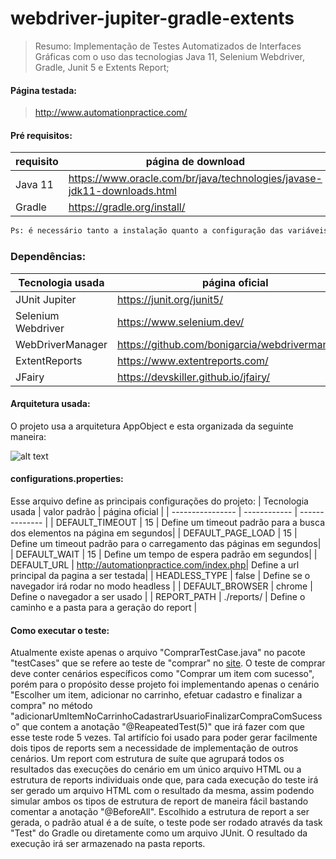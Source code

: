 # webdriver-jupiter-gradle-extents
>Resumo:
>Implementação de Testes Automatizados de Interfaces Gráficas com o uso das tecnologias Java 11, Selenium Webdriver, Gradle, Junit 5 e Extents Report;

#### Página testada:
> http://www.automationpractice.com/

#### Pré requisitos:
| requisito | página de download |
| ------    | ------ |
| Java 11   | https://www.oracle.com/br/java/technologies/javase-jdk11-downloads.html |
| Gradle    | https://gradle.org/install/ |
```sh
Ps: é necessário tanto a instalação quanto a configuração das variáveis de ambiente tanto do Java, a quanto do Gradle.
```

### Dependências:
| Tecnologia usada | página oficial |
| ------ | ------ |
| JUnit Jupiter | https://junit.org/junit5/ |
| Selenium Webdriver | https://www.selenium.dev/ |
| WebDriverManager | https://github.com/bonigarcia/webdrivermanager/ |
| ExtentReports | https://www.extentreports.com/ |
| JFairy | https://devskiller.github.io/jfairy/ |

#### Arquitetura usada:
O projeto usa a arquitetura AppObject e esta organizada da seguinte maneira:

![alt text](https://user-images.githubusercontent.com/80764831/112851148-14424380-9081-11eb-8083-b3cfe9282957.png)

#### configurations.properties:
Esse arquivo define as principais configurações do projeto:
| Tecnologia usada  | valor padrão | página oficial |
| ----------------  | ------------ | -------------- |
| DEFAULT_TIMEOUT   | 15           | Define um timeout padrão para a busca dos elementos na página em segundos|
| DEFAULT_PAGE_LOAD | 15           | Define um timeout padrão para o carregamento das páginas em segundos|
| DEFAULT_WAIT      | 15           | Define um tempo de espera padrão em segundos|
| DEFAULT_URL       | http://automationpractice.com/index.php| Define a url principal da pagina a ser testada|
| HEADLESS_TYPE     | false        | Define se o navegador irá rodar no modo headless |
| DEFAULT_BROWSER   | chrome       | Define o navegador a ser usado |
| REPORT_PATH       | ./reports/   | Define o caminho e a pasta para a geração do report |

#### Como executar o teste:
Atualmente existe apenas o arquivo "ComprarTestCase.java" no pacote "testCases" que se refere ao teste de "comprar" no [site](http://www.automationpractice.com/). O teste de comprar deve conter cenários específicos como "Comprar um item com sucesso", porém para o propósito desse projeto foi implementando apenas o cenário "Escolher um item, adicionar no carrinho, efetuar cadastro e finalizar a compra" no método "adicionarUmItemNoCarrinhoCadastrarUsuarioFinalizarCompraComSucesso" que contem a anotação "@ReapeatedTest(5)" que irá fazer com que esse teste rode 5 vezes. Tal artifício foi usado para poder gerar facilmente dois tipos de reports sem a necessidade de implementação de outros cenários. Um report com estrutura de suíte que agrupará todos os resultados das execuções do cenário em um único arquivo HTML ou a estrutura de reports individuais onde que, para cada execução do teste irá ser gerado um arquivo HTML com o resultado da mesma, assim podendo simular ambos os tipos de estrutura de report de maneira fácil bastando comentar a anotação "@BeforeAll".
Escolhido a estrutura de report a ser gerada, o padrão atual é a de suíte, o teste pode ser rodado através da task "Test" do Gradle ou diretamente como um arquivo JUnit.
O resultado da execução irá ser armazenado na pasta reports.




